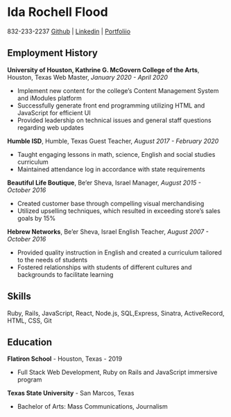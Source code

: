 # Ida Rochell Flood

832-233-2237
[Github](https://github.com/Codiegirl) | [Linkedin](https://www.linkedin.com/in/rochell-flood-3aab06145/) | [Portfoliio](https://rochellflood.com/)


## Employment History
__University of Houston, Kathrine G. McGovern College of the Arts__, Houston, Texas
Web Master, _January 2020 - April 2020_
+ Implement new content for the college’s Content Management System and iModules platform
+ Successfully generate front end programming utilizing HTML and JavaScript for efficient UI
+ Provided leadership on technical issues and general staff questions regarding web updates

__Humble ISD__, Humble, Texas
Guest Teacher, _August 2017 - February 2020_
+ Taught engaging lessons in math, science, English and social studies curriculum
+ Maintained attendance log in accordance with state requirements
						
__Beautiful Life Boutique__, Be’er Sheva, Israel
Manager, _August 2015 - October 2016_
+ Created customer base through compelling visual merchandising
+ Utilized upselling techniques, which resulted in exceeding store’s sales goals by 15%
						
__Hebrew Networks__, Be’er Sheva, Israel 
English Teacher, _August 2007 - October 2016_
+ Provided quality instruction in English and created a curriculum tailored to the needs of students 
+ Fostered relationships with students of different cultures and backgrounds to facilitate learning

## Skills
Ruby, Rails, JavaScript, React, Node.js, SQL,Express, Sinatra, ActiveRecord, HTML, CSS, Git

## Education
__Flatiron School__ - Houston, Texas - ​2019
+ Full Stack Web Development, Ruby on Rails and JavaScript immersive program

__Texas State University__ - ​San Marcos, Texas
+ Bachelor of Arts: Mass Communications, Journalism 

